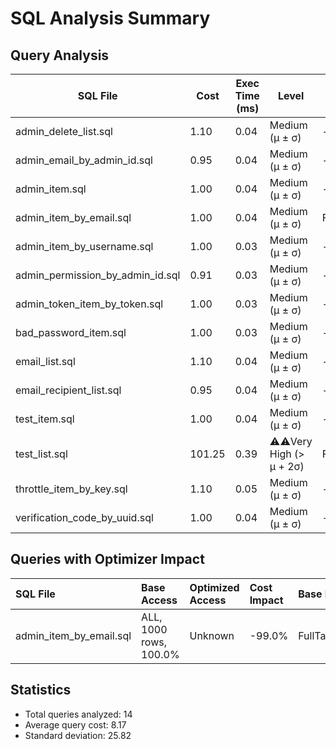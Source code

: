 # SQL Analysis Summary

## Query Analysis

| SQL File | Cost | Exec Time (ms) | Level | Issues | Report |
|----------|------|----------------|-------|---------|--------|
| admin\_delete\_list.sql | 1.10 | 0.04 | Medium (μ ± σ) | - | [Details](admin\_delete\_list.md) |
| admin\_email\_by\_admin\_id.sql | 0.95 | 0.04 | Medium (μ ± σ) | - | [Details](admin\_email\_by\_admin\_id.md) |
| admin\_item.sql | 1.00 | 0.04 | Medium (μ ± σ) | - | [Details](admin\_item.md) |
| admin\_item\_by\_email.sql | 1.00 | 0.04 | Medium (μ ± σ) | FullTableScan | [Details](admin\_item\_by\_email.md) |
| admin\_item\_by\_username.sql | 1.00 | 0.03 | Medium (μ ± σ) | - | [Details](admin\_item\_by\_username.md) |
| admin\_permission\_by\_admin\_id.sql | 0.91 | 0.03 | Medium (μ ± σ) | - | [Details](admin\_permission\_by\_admin\_id.md) |
| admin\_token\_item\_by\_token.sql | 1.00 | 0.03 | Medium (μ ± σ) | - | [Details](admin\_token\_item\_by\_token.md) |
| bad\_password\_item.sql | 1.00 | 0.03 | Medium (μ ± σ) | - | [Details](bad\_password\_item.md) |
| email\_list.sql | 1.10 | 0.04 | Medium (μ ± σ) | - | [Details](email\_list.md) |
| email\_recipient\_list.sql | 0.95 | 0.04 | Medium (μ ± σ) | - | [Details](email\_recipient\_list.md) |
| test\_item.sql | 1.00 | 0.04 | Medium (μ ± σ) | - | [Details](test\_item.md) |
| test\_list.sql | 101.25 | 0.39 | ⚠️⚠️Very High (> μ + 2σ) | FullTableScan | [Details](test\_list.md) |
| throttle\_item\_by\_key.sql | 1.10 | 0.05 | Medium (μ ± σ) | - | [Details](throttle\_item\_by\_key.md) |
| verification\_code\_by\_uuid.sql | 1.00 | 0.04 | Medium (μ ± σ) | - | [Details](verification\_code\_by\_uuid.md) |

## Queries with Optimizer Impact

| SQL File | Base Access | Optimized Access | Cost Impact | Base Issues | Plan Changes |
|:----------|:------------|:----------------|:------------|:------------|:-------------|
| admin\_item\_by\_email.sql | ALL, 1000 rows, 100.0% | Unknown | -99.0% | FullTableScan | - |

## Statistics

- Total queries analyzed: 14
- Average query cost: 8.17
- Standard deviation: 25.82

